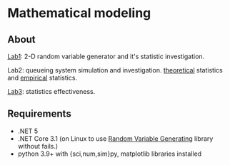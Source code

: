 # Mathematical modeling

## About
[Lab1](1/src/RandomVariableGenerating.Demo): 2-D random variable generator and it's statistic investigation.

Lab2: queueing system simulation and investigation. [theoretical](2/src/QueueingSystem.Demo) statistics and [empirical](2/src/des) statistics.

[Lab3](3/src/SystemCharacteristics): statistics effectiveness.

## Requirements
- .NET 5
- .NET Core 3.1 (on Linux to use [Random Variable Generating](1/src/RandomVariableGenerating) library without fails.)
- python 3.9+ with {sci,num,sim}py, matplotlib libraries installed
